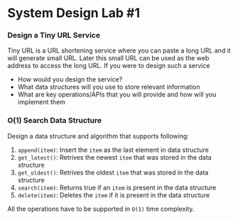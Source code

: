 # System Design Lab #1

### Design a Tiny URL Service
Tiny URL is a URL shortening service where you can paste a long URL and it will generate small URL. Later this small URL can be used as the web address to access the long URL. If you were to design such a service
 - How would you design the service?
 - What data structures will you use to store relevant information
 - What are key operations/APIs that you will provide and how will you implement them

### O(1) Search Data Structure
Design a data structure and algorithm that supports following:
 1. `append(item)`: Insert the `item` as the last element in data structure
 2. `get_latest()`: Retrives the newest `item` that was stored in the data structure
 3. `get_oldest()`: Retrives the oldest `item` that was stored in the data structure
 4. `search(item)`: Returns true if an `item` is present in the data structure
 5. `delete(item)`: Deletes the `item` if it is present in the data structure

All the operations have to be supported in `O(1)` time complexity.
